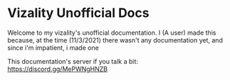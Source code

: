 # Vizality Unofficial Docs
Welcome to my vizality's unofficial documentation. I (A user) made this because, at the time (11/3/2021) there wasn't any documentation yet, and since i'm impatient, i made one



This documentation's server if you talk a bit: https://discord.gg/MePWNgHNZB

